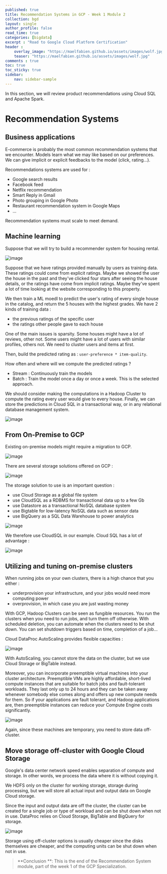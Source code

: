 ```yaml
---
published: true
title: Recommendation Systems in GCP - Week 1 Module 2
collection: bgd
layout: single
author_profile: false
read_time: true
categories: [bigdata]
excerpt : "Road to Google Cloud Platform Certification"
header :
    overlay_image: "https://maelfabien.github.io/assets/images/wolf.jpg"
    teaser: "https://maelfabien.github.io/assets/images/wolf.jpg"
comments : true
toc: true
toc_sticky: true
sidebar:
    nav: sidebar-sample
---
```


In this section, we will review product recommendations using Cloud SQL and Apache Spark. 

# Recommendation Systems

## Business applications

E-commerce is probably the most common recommendation systems that we encounter. Models learn what we may like based on our preferences. We can give implicit or explicit feedbacks to the model (click, rating...).

Recommendations systems are used for :
- Google search results
- Facebook feed
- Netflix recommendation
- Smart Reply in Gmail
- Photo grouping in Google Photo
- Restaurant recommendation system in Google Maps
- ...

Recommendation systems must scale to meet demand. 

## Machine learning

Suppose that we will try to build a recommender system for housing rental. 

![image](https://maelfabien.github.io/assets/images/gcp_48.png)

Suppose that we have ratings provided manually by users as training data. These ratings could come from explicit ratings. Maybe we showed the user the house in the past and they've clicked four stars after seeing the house details, or the ratings have come from implicit ratings. Maybe they've spent a lot of time looking at the website corresponding to this property. 

We then train a ML moedl to predict the user's rating of every single house in the catalog, and return the 5 houses with the highest grades. We have 2 kinds of training data :
- the previous ratings of the specific user
- the ratings other people gave to each house

One of the main issues is sparsity. Some houses might have a lot of reviews, other not. Some users might have a lot of users with similar profiles, others not. We need to cluster users and items at first.

Then, build the predicted rating as : `user-preference * item-quality`.

How often and where will we compute the predicted ratings ?
- Stream : Continuously train the models
- Batch : Train the model once a day or once a week. This is the selected approach.

We should consider making the computations in a Hadoop Cluster to compute the rating every user would give to every house. Finally, we can store the predictions in Cloud SQL in a transactional way, or in any relational database management system.

![image](https://maelfabien.github.io/assets/images/gcp_49.png)

## From On-Premise to GCP

Existing on-premise models might require a migration to GCP.

![image](https://maelfabien.github.io/assets/images/gcp_50.png)

There are several storage solutions offered on GCP :

![image](https://maelfabien.github.io/assets/images/gcp_51.png)

The storage solution to use is an important question :
- use Cloud Storage as a global file system
- use CloudSQL as a RDBMS for transactional data up to a few Gb
- use Datastore as a transactional NoSQL database system
- use Bigtable for low-latency NoSQL data such as sensor data
- use BigQuery as a SQL Data Warehouse to power analytics

![image](https://maelfabien.github.io/assets/images/gcp_52.png)

We therefore use CloudSQL in our example. Cloud SQL has a lot of advantage :

![image](https://maelfabien.github.io/assets/images/gcp_53.png)

## Utilizing and tuning on-premise clusters

When running jobs on your own clusters, there is a high chance that you either :
- underprovision your infrastructure, and your jobs would need more computing power 
- overprovision, in which case you are just wasting money

With GCP, Hadoop Clusters can be seen as fungible resources. You run the clusters when you need to run jobs, and turn them off otherwise. With scheduled deletion, you can automate when the clusters need to be shut down. You can set shutdown triggers based on time, completion of a job...

Cloud DataProc AutoScaling provides flexible capacities :

![image](https://maelfabien.github.io/assets/images/gcp_64.png)

With AutoScaling, you cannot store the data on the cluster, but we use Cloud Storage or BigTable instead.

Moreover, you can incorporate preemptible virtual machines into your cluster architecture. Preemptible VMs are highly affordable, short-lived compute instances that are suitable for batch jobs and fault-tolerant workloads. They last only up to 24 hours and they can be taken away whenever somebody else comes along and offers up new compute needs for them. So if your applications are fault tolerant, and Hadoop applications are, then preemptible instances can reduce your Compute Engine costs significantly.

![image](https://maelfabien.github.io/assets/images/gcp_65.png)

Again, since these machines are temporary, you need to store data off-cluster.

## Move storage off-cluster with Google Cloud Storage

Google's data center network speed enables separation of compute and storage. In other words, we process the data where it is without copying it.

We HDFS only on the cluster for working storage, storage during processing, but we will store all actual input and output data on Google Cloud storage.

Since the input and output data are off the cluster, the cluster can be created for a single job or type of workload and can be shut down when not in use. DataProc relies on Cloud Storage, BigTable and BigQuery for storage.

![image](https://maelfabien.github.io/assets/images/gcp_66.png)

Storage using off-cluster options is usually cheaper since the disks themselves are cheaper, and the computing units can be shut down when not in use.

> **Conclusion **: This is the end of the Recommendation System module, part of the week 1 of the GCP Specialization.
